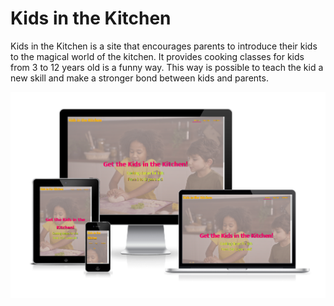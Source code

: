 # Kids in the Kitchen

Kids in the Kitchen is a site that encourages parents to introduce their kids to the magical world of the kitchen. It provides cooking classes for kids from 3 to 12 years old is a funny way. This way is possible to teach the kid a new skill and make a stronger bond between kids and parents.

![Mockup image](assets/images/mockup.PNG)



